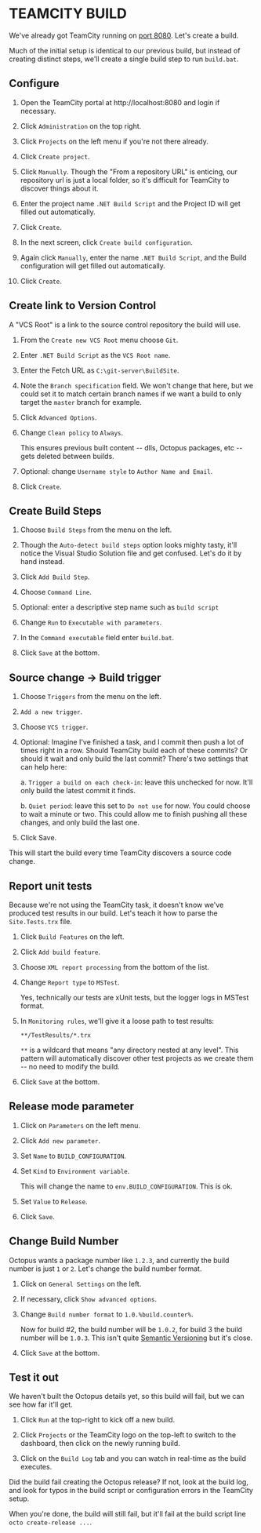 TEAMCITY BUILD
==============

We've already got TeamCity running on [port 8080](http://localhost:8080).  Let's create a build.

Much of the initial setup is identical to our previous build, but instead of creating distinct steps, we'll create a single build step to run `build.bat`.


Configure
---------

1. Open the TeamCity portal at http://localhost:8080 and login if necessary.

2. Click `Administration` on the top right.

3. Click `Projects` on the left menu if you're not there already.

4. Click `Create project`.

5. Click `Manually`.  Though the "From a repository URL" is enticing, our repository url is just a local folder, so it's difficult for TeamCity to discover things about it.

6. Enter the project name `.NET Build Script` and the Project ID will get filled out automatically.

7. Click `Create`.

8. In the next screen, click `Create build configuration`.

9. Again click `Manually`, enter the name `.NET Build Script`, and the Build configuration will get filled out automatically.

10. Click `Create`.


Create link to Version Control
------------------------------

A "VCS Root" is a link to the source control repository the build will use.

1. From the `Create new VCS Root` menu choose `Git`.

2. Enter `.NET Build Script` as the `VCS Root name`.

3. Enter the Fetch URL as `C:\git-server\BuildSite`.

4. Note the `Branch specification` field.  We won't change that here, but we could set it to match certain branch names if we want a build to only target the `master` branch for example.

5. Click `Advanced Options`.

6. Change `Clean policy` to `Always`.

   This ensures previous built content -- dlls, Octopus packages, etc -- gets deleted between builds.

7. Optional: change `Username style` to `Author Name and Email`.

8. Click `Create`.


Create Build Steps
------------------

1. Choose `Build Steps` from the menu on the left.

2. Though the `Auto-detect build steps` option looks mighty tasty, it'll notice the Visual Studio Solution file and get confused.  Let's do it by hand instead.

3. Click `Add Build Step`.

4. Choose `Command Line`.

5. Optional: enter a descriptive step name such as `build script`

6. Change `Run` to `Executable with parameters`.

7. In the `Command executable` field enter `build.bat`.

8. Click `Save` at the bottom.


Source change -> Build trigger
------------------------------

1. Choose `Triggers` from the menu on the left.

2. `Add a new trigger`.

3. Choose `VCS trigger`.

4. Optional: Imagine I've finished a task, and I commit then push a lot of times right in a row. Should TeamCity build each of these commits?  Or should it wait and only build the last commit?  There's two settings that can help here:

   a. `Trigger a build on each check-in`: leave this unchecked for now. It'll only build the latest commit it finds.

   b. `Quiet period`: leave this set to `Do not use` for now. You could choose to wait a minute or two. This could allow me to finish pushing all these changes, and only build the last one.

5. Click Save.

This will start the build every time TeamCity discovers a source code change.


Report unit tests
-----------------

Because we're not using the TeamCity task, it doesn't know we've produced test results in our build.  Let's teach it how to parse the `Site.Tests.trx` file.

1. Click `Build Features` on the left.

2. Click `Add build feature`.

3. Choose `XML report processing` from the bottom of the list.

4. Change `Report type` to `MSTest`.

   Yes, technically our tests are xUnit tests, but the logger logs in MSTest format.

5. In `Monitoring rules`, we'll give it a loose path to test results:

   ```
   **/TestResults/*.trx
   ```

   `**` is a wildcard that means "any directory nested at any level".  This pattern will automatically discover other test projects as we create them -- no need to modify the build.

6. Click `Save` at the bottom.


Release mode parameter
----------------------

1. Click on `Parameters` on the left menu.

2. Click `Add new parameter`.

3. Set `Name` to `BUILD_CONFIGURATION`.

4. Set `Kind` to `Environment variable`.

   This will change the name to `env.BUILD_CONFIGURATION`.  This is ok.

5. Set `Value` to `Release`.

6. Click `Save`.


Change Build Number
-------------------

Octopus wants a package number like `1.2.3`, and currently the build number is just `1` or `2`. Let's change the build number format.

1. Click on `General Settings` on the left.

2. If necessary, click `Show advanced options`.

3. Change `Build number format` to `1.0.%build.counter%`.

   Now for build #2, the build number will be `1.0.2`, for build 3 the build number will be `1.0.3`.  This isn't quite [Semantic Versioning](https://semver.org/) but it's close.

3. Click `Save` at the bottom.


Test it out
-----------

We haven't built the Octopus details yet, so this build will fail, but we can see how far it'll get.

1. Click `Run` at the top-right to kick off a new build.

2. Click `Projects` or the TeamCity logo on the top-left to switch to the dashboard, then click on the newly running build.

3. Click on the `Build Log` tab and you can watch in real-time as the build executes.

Did the build fail creating the Octopus release?  If not, look at the build log, and look for typos in the build script or configuration errors in the TeamCity setup.

When you're done, the build will still fail, but it'll fail at the build script line `octo create-release ...`.
